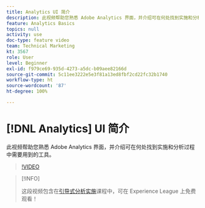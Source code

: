 ```yaml
---
title: Analytics UI 简介
description: 此视频帮助您熟悉 Adobe Analytics 界面，并介绍可在何处找到实施和分析过程中需要用到的工具。
feature: Analytics Basics
topics: null
activity: use
doc-type: feature video
team: Technical Marketing
kt: 3567
role: User
level: Beginner
exl-id: f979ce69-935d-4273-a5dc-b09aee82166d
source-git-commit: 5c11ee3222e5e3f81a13ed8fbf2cd22fc32b1740
workflow-type: ht
source-wordcount: '87'
ht-degree: 100%

---
```


# [!DNL Analytics] UI 简介

此视频帮助您熟悉 Adobe Analytics 界面，并介绍可在何处找到实施和分析过程中需要用到的工具。

>[!VIDEO](https://video.tv.adobe.com/v/28748/?quality=12)

>[!INFO]
>
> 这段视频包含在[引导式分析实施](https://experienceleague.adobe.com/?recommended=Analytics-D-1-2019.1)课程中，可在 Experience League 上免费观看！